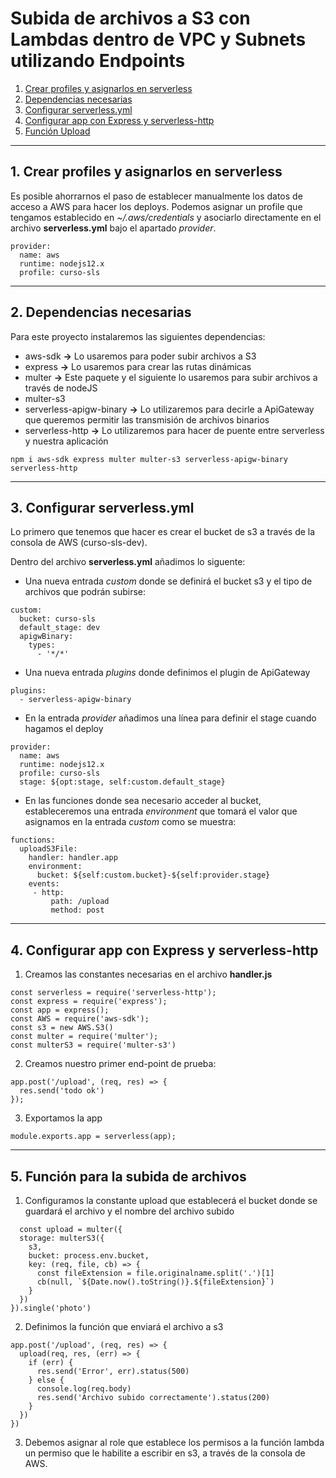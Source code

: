 # Subida de archivos a S3 con Lambdas dentro de VPC y Subnets utilizando Endpoints

  1. [Crear profiles y asignarlos en serverless](#profiles)
  2. [Dependencias necesarias](#dependencies)
  3. [Configurar serverless.yml](#serverlessCfg)
  4. [Configurar app con Express y serverless-http](#handlerCfg)
  5. [Función Upload](#upload)

<hr>

<a name="profiles"></a>

## 1. Crear profiles y asignarlos en serverless

Es posible ahorrarnos el paso de establecer manualmente los datos de acceso a AWS para hacer los deploys. Podemos asignar un profile que tengamos establecido en *~/.aws/credentials* y asociarlo directamente en el archivo **serverless.yml** bajo el apartado *provider*.

~~~
provider:
  name: aws
  runtime: nodejs12.x
  profile: curso-sls
~~~

<hr>

<a name="dependencies"></a>

## 2. Dependencias necesarias

Para este proyecto instalaremos las siguientes dependencias:
  - aws-sdk **->** Lo usaremos para poder subir archivos a S3
  - express **->** Lo usaremos para crear las rutas dinámicas
  - multer **->** Este paquete y el siguiente lo usaremos para subir archivos a través de nodeJS
  - multer-s3
  - serverless-apigw-binary **->** Lo utilizaremos para decirle a ApiGateway que queremos permitir las transmisión de archivos binarios
  - serverless-http **->** Lo utilizaremos para hacer de puente entre serverless y nuestra aplicación

`npm i aws-sdk express multer multer-s3 serverless-apigw-binary serverless-http`

<hr>

<a name="serverlessCfg"></a>

## 3. Configurar serverless.yml

Lo primero que tenemos que hacer es crear el bucket de s3 a través de la consola de AWS (curso-sls-dev).

Dentro del archivo **serverless.yml** añadimos lo siguente:

  - Una nueva entrada *custom* donde se definirá el bucket s3 y el tipo de archivos que podrán subirse:

~~~
custom:
  bucket: curso-sls
  default_stage: dev
  apigwBinary:
    types:
      - '*/*'
~~~

  - Una nueva entrada *plugins* donde definimos el plugin de ApiGateway

~~~
plugins:
  - serverless-apigw-binary
~~~

  - En la entrada *provider* añadimos una línea para definir el stage cuando hagamos el deploy

~~~
provider:
  name: aws
  runtime: nodejs12.x
  profile: curso-sls
  stage: ${opt:stage, self:custom.default_stage}
~~~

  - En las funciones donde sea necesario acceder al bucket, estableceremos una entrada *environment* que tomará el valor que asignamos en la entrada *custom* como se muestra:

~~~
functions:
  uploadS3File:
    handler: handler.app
    environment:
      bucket: ${self:custom.bucket}-${self:provider.stage}
    events:
     - http:
         path: /upload
         method: post
~~~

<hr>

<a name="handlerCfg"></a>

## 4. Configurar app con Express y serverless-http

  1. Creamos las constantes necesarias en el archivo **handler.js**

~~~
const serverless = require('serverless-http');
const express = require('express');
const app = express();
const AWS = require('aws-sdk');
const s3 = new AWS.S3()
const multer = require('multer');
const multerS3 = require('multer-s3')
~~~

  2. Creamos nuestro primer end-point de prueba:

~~~
app.post('/upload', (req, res) => {
  res.send('todo ok')
});
~~~

  3. Exportamos la app

~~~
module.exports.app = serverless(app);
~~~

<hr>

<a name="upload"></a>

## 5. Función para la subida de archivos

  1. Configuramos la constante upload que establecerá el bucket donde se guardará el archivo y el nombre del archivo subido
  
~~~
  const upload = multer({
  storage: multerS3({
    s3,
    bucket: process.env.bucket,
    key: (req, file, cb) => {
      const fileExtension = file.originalname.split('.')[1]
      cb(null, `${Date.now().toString()}.${fileExtension}`)
    }
  })
}).single('photo')
~~~

  2. Definimos la función que enviará el archivo a s3

~~~
app.post('/upload', (req, res) => {
  upload(req, res, (err) => {
    if (err) {
      res.send('Error', err).status(500)
    } else {
      console.log(req.body)
      res.send('Archivo subido correctamente').status(200)
    }
  })
})
~~~

  3. Debemos asignar al role que establece los permisos a la función lambda un permiso que le habilite a escribir en s3, a través de la consola de AWS.
